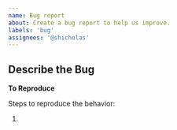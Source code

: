 ```yaml
---
name: Bug report
about: Create a bug report to help us improve.
labels: 'bug'
assignees: '@shicholas'
---
```


## Describe the Bug




**To Reproduce**

Steps to reproduce the behavior:

1.
